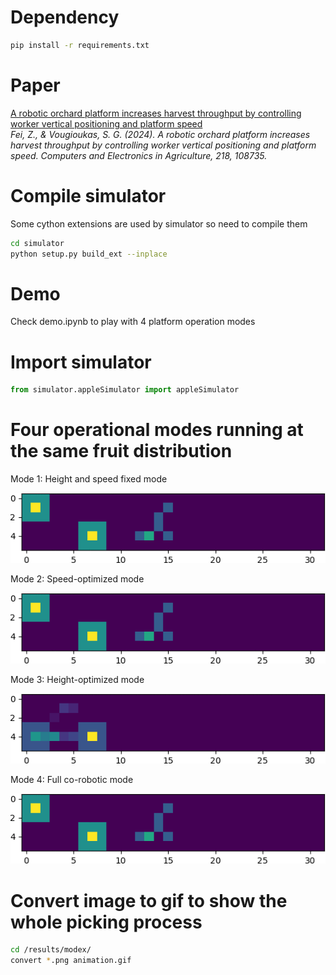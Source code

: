# Dependency
```bash
pip install -r requirements.txt
```
# Paper 
[A robotic orchard platform increases harvest throughput by controlling worker vertical positioning and platform speed](https://www.sciencedirect.com/science/article/pii/S0168169924001261)  
*Fei, Z., & Vougioukas, S. G. (2024). A robotic orchard platform increases harvest throughput by controlling worker vertical positioning and platform speed. Computers and Electronics in Agriculture, 218, 108735.*

# Compile simulator
Some cython extensions are used by simulator so need to compile them
``` bash
cd simulator
python setup.py build_ext --inplace
``` 

# Demo 
Check demo.ipynb to play with 4 platform operation modes

# Import simulator
```python
from simulator.appleSimulator import appleSimulator
```

# Four operational modes running at the same fruit distribution
Mode 1: Height and speed fixed mode 

![alt text](./img/mode1.gif)

Mode 2: Speed-optimized mode 

![alt text](./img/mode2.gif)

Mode 3: Height-optimized mode 

![alt text](./img/mode3.gif)

Mode 4: Full co-robotic mode 

![alt text](./img/mode4.gif)

# Convert image to gif to show the whole picking process
```bash
cd /results/modex/
convert *.png animation.gif
```
